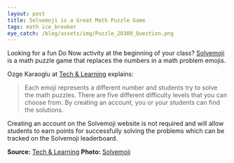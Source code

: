 ```yaml
---
layout: post
title: Solvemoji is a Great Math Puzzle Game
tags: math ice_breaker
eye_catch: /blog/assets/img/Puzzle_20309_Question.png
---
```


Looking for a fun Do Now activity at the beginning of your class?  [Solvemoji](https://solvemoji.com/) is a math puzzle game that replaces the numbers in a math problem emojis.  

<!--more-->

Ozge Karaoglu at [Tech & Learning](https://www.techlearning.com/features/solvemoji) explains:

>Each emoji represents a different number and students try to solve the math puzzles. There are five different difficulty levels that you can choose from. By creating an account, you or your students can find the solutions.

Creating an account on the Solvemoji website is not required and will allow students to earn points for successfully solving the problems which can be tracked on the Solvemoji leaderboard.  

**Source:** [Tech & Learning](https://www.techlearning.com/features/solvemoji)
**Photo:** [Solvemoji](https://solvemojilive.blob.core.windows.net/solvemoji/7/03-Dec-2018/Puzzle_20596_Question.png?sv=2015-12-11&sr=b&sig=e2ulMNe2WUWsPs2CtCZG7n6bMs6Pf6695C3M%2BPflJeE%3D&se=2118-12-03T21%3A51%3A36Z&sp=r)
